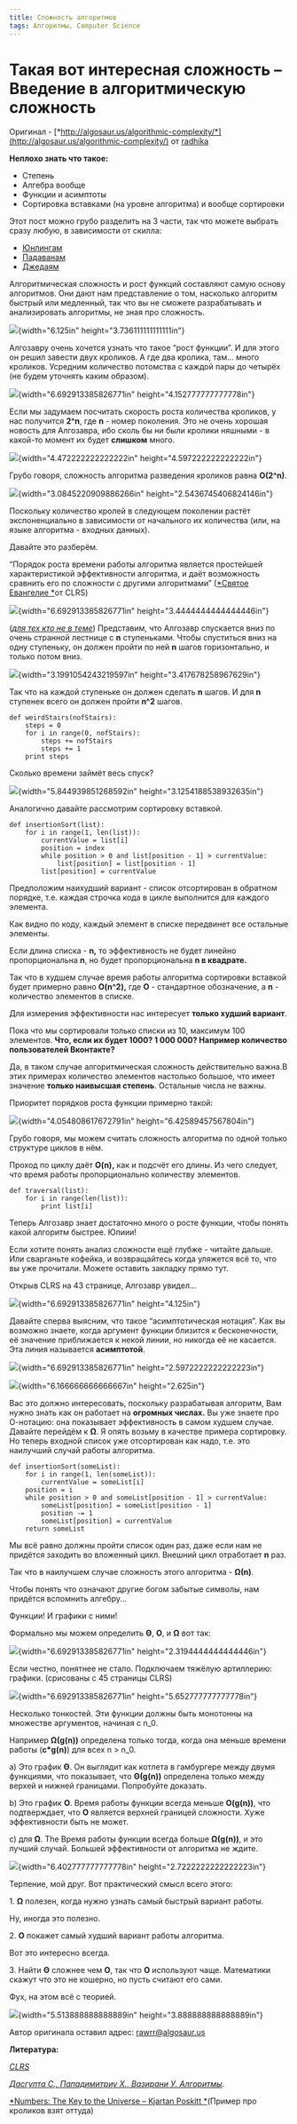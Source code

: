 ```yaml
---
title: Сложность алгоритмов
tags: Алгоритмы, Computer Science
---
```

**Такая вот интересная сложность – Введение в алгоритмическую сложность**
=========================================================================

Оригинал - [*http://algosaur.us/algorithmic-complexity/*](http://algosaur.us/algorithmic-complexity/)
от [radhika](http://algosaur.us/author/radhika/)

**Неплохо знать что такое:**

-   Степень
-   Алгебра вообще
-   Функции и асимптоты
-   Сортировка вставками (на уровне алгоритма) и вообще сортировки

Этот пост можно грубо разделить на 3 части, так что можете выбрать сразу
любую, в зависимости от скилла:

-   [Юнлингам](#first)
-   [Падаванам](#second)
-   [Джедаям](#third)

<a name="first"></a>
Алгоритмическая сложность и рост функций составляют самую основу
алгоритмов. Они дают нам представление о том, насколько алгоритм быстрый
или медленный, так что вы не сможете разрабатывать и анализировать
алгоритмы, не зная про сложность.

![](../images/complexity/image05.jpg){width="6.125in" height="3.736111111111111in"}

Алгозавру очень хочется узнать что такое “рост функции”. И для этого он
решил завести двух кроликов. А где два кролика, там... много кроликов.
Усредним количество потомства с каждой пары до четырёх (не будем
уточнять каким образом).

![](../images/complexity/image00.jpg){width="6.692913385826771in"
height="4.152777777777778in"}

Если мы задумаем посчитать скорость роста количества кроликов, у нас
получится **2\^n**, где **n** - номер поколения. Это не очень хорошая
новость для Алгозавра, ибо сколь бы ни были кролики няшными - в какой-то
момент их будет **слишком** много.

![](../images/complexity/image03.jpg){width="4.472222222222222in"
height="4.597222222222222in"}

Грубо говоря, сложность алгоритма разведения кроликов равна **O(2\^n)**.

![](../images/complexity/image07.jpg){width="3.0845220909886266in"
height="2.5436745406824146in"}

Поскольку количество кролей в следующем поколении растёт экспоненциально
в зависимости от начального их количества (или, на языке алгоритма -
входных данных).

Давайте это разберём.

“Порядок роста времени работы алгоритма является простейшей
характеристикой эффективности алгоритма, и даёт возможность сравнить его
по сложности с другими алгоритмами” ([*Святое Евангелие
*](https://ru.wikipedia.org/wiki/%D0%90%D0%BB%D0%B3%D0%BE%D1%80%D0%B8%D1%82%D0%BC%D1%8B:_%D0%BF%D0%BE%D1%81%D1%82%D1%80%D0%BE%D0%B5%D0%BD%D0%B8%D0%B5_%D0%B8_%D0%B0%D0%BD%D0%B0%D0%BB%D0%B8%D0%B7)от
CLRS)

![](../images/complexity/image14.png){width="6.692913385826771in"
height="3.4444444444444446in"}

([*для тех кто не в теме*](https://www.youtube.com/watch?v=Kbo7W5gSJEA))
Представим, что Алгозавр спускается вниз по очень странной лестнице с
**n** ступеньками. Чтобы спуститься вниз на одну ступеньку, он должен
пройти по ней **n** шагов горизонтально, и только потом вниз.

![](../images/complexity/image08.jpg){width="3.1991054243219597in"
height="3.417678258967629in"}

Так что на каждой ступеньке он должен сделать **n** шагов. И для **n**
ступенек всего он должен пройти **n\^2** шагов.
```
def weirdStairs(nofStairs):
    steps = 0
    for i in range(0, nofStairs):
        steps += nofStairs
        steps += 1
    print steps
```
Сколько времени займёт весь спуск?

![](../images/complexity/image10.jpg){width="5.844939851268592in"
height="3.1254188538932635in"}

<a name="second"></a>

Аналогично давайте рассмотрим сортировку вставкой.
```
def insertionSort(list):
    for i in range(1, len(list)):
        currentValue = list[i]
        position = index
        while position > 0 and list[position - 1] > currentValue:
            list[position] = list[position - 1]
        list[position] = currentValue
```
Предположим наихудший вариант - список отсортирован в обратном порядке,
т.е. каждая строчка кода в цикле выполнится для каждого элемента.

Как видно по коду, каждый элемент в списке передвинет все остальные
элементы.

Если длина списка - **n,** то эффективность не будет линейно
пропорциональна **n**, но будет пропорциональна **n в квадрате.**

Так что в худшем случае время работы алгоритма сортировки вставкой будет
примерно равно **O(n\^2),** где **О** - стандартное обозначение, а **n** - количество элементов в списке.

Для измерения эффективности нас интересует **только худший вариант**.

Пока что мы сортировали только списки из 10, максимум 100 элементов.
**Что, если их будет 1000? 1 000 000? Например количество пользователей
Вконтакте?**

Да, в таком случае алгоритмическая сложность действительно важна.В этих
примерах количество элементов настолько большое, что имеет значение
**только наивысшая степень**. Остальные числа не важны.

Приоритет порядков роста функции примерно
такой:

![](../images/complexity/image11.jpg){width="4.054808617672791in"
height="6.42589457567804in"}

Грубо говоря, мы можем считать сложность алгоритма по одной только
структуре циклов в нём.

Проход по циклу даёт **O(n),** как и подсчёт его длины. Из чего следует,
что время работы пропорционально количеству элементов.
```
def traversal(list):
    for i in range(len(list)):
        print list[i]
```
Теперь Алгозавр знает достаточно много о росте функции, чтобы понять
какой алгоритм быстрее. Юпиии!

Если хотите понять анализ сложности ещё глубже - читайте дальше. Или
сварганьте кофейка, и возвращайтесь когда уляжется всё то, что вы уже
прочитали. Можете оставить закладку прямо тут.

<a name="third"></a>

Открыв CLRS на 43 странице, Алгозавр увидел…

![](../images/complexity/image06.jpg){width="6.692913385826771in" height="4.125in"}

Давайте сперва выясним, что такое “асимптотическая
нотация”. Как вы возможно знаете, когда аргумент функции близится к
бесконечности, её значение приближается к некой линии, но никогда её не
касается. Эта линия называется
**асимптотой**.

![](../images/complexity/image09.jpg){width="6.692913385826771in"
height="2.5972222222222223in"}

![](../images/complexity/image02.jpg){width="6.166666666666667in"
height="2.625in"}

Вас это должно интересовать, поскольку разрабатывая алгоритм, Вам нужно
знать как он работает на **огромных числах.** Вы уже знаете про
О-нотацию: она показывает эффективность в самом худшем случае. Давайте
перейдём к **Ω**. Я опять возьму в качестве примера сортировку. Но
теперь входной список уже отсортирован как надо, т.е. это наилучший
случай работы алгоритма.
```
def insertionSort(someList):
    for i in range(1, len(someList)):
        currentValue = someList[i]
    position = i
    while position > 0 and someList[position - 1] > currentValue:
        someList[position] = someList[position - 1]
        position -= 1
        someList[position] = currentValue
    return someList
```
Мы всё равно должны пройти список один раз, даже если нам не придётся
заходить во вложенный цикл. Внешний цикл отработает **n** раз.

Так что в наилучшем случае сложность этого алгоритма - **Ω(n)**.

Чтобы понять что означают другие богом забытые символы, нам придётся
вспомнить алгебру...

Функции! И графики с ними!

Формально мы можем определить **Θ**, **O**, и **Ω** вот так:

![](../images/complexity/image13.jpg){width="6.692913385826771in"
height="2.3194444444444446in"}

Если честно, понятнее не стало. Подключаем тяжёлую артиллерию: графики.
(срисованы с 45 страницы CLRS)

![](../images/complexity/image04.jpg){width="6.692913385826771in"
height="5.652777777777778in"}

Несколько тонкостей. Эти функции должны быть монотонны на множестве
аргументов, начиная с n\_0.

Например **Ω(g(n))** определена только тогда, когда она меньше времени
работы (**c\*g(n)**) для всех n &gt; n\_0.

a\) Это график **Θ**. Он выглядит как котлета в гамбургере между двумя
функциями, что показывает, что **Θ(g(n))** определена только между
верхей и нижней границами. Попробуйте доказать.

b\) Это график **О**. Время работы функции всегда меньше **O(g(n))**, что
подтверждает, что **О** является верхней границей сложности. Хуже
эффективности быть не может.

c\) для **Ω**. The Время работы функции всегда больше **Ω(g(n))**, и это
лучший случай. Большей эффективности от алгоритма не ждите.

![](../images/complexity/image01.jpg){width="6.402777777777778in"
height="2.7222222222222223in"}

Терпение, мой друг. Вот практический смысл всего этого:

1\. **Ω** полезен, когда нужно узнать самый быстрый вариант работы.

Ну, иногда это полезно.

2\. **О** покажет самый худший вариант работы алгоритма.

Вот это интересно всегда.

3\. Найти **Θ** сложнее чем **О**, так что **О** используют чаще.
Математики скажут что это не кошерно, но пусть считают его сами.

Фух, на этом всё с теорией.

![](../images/complexity/image12.jpg){width="5.513888888888889in"
height="3.888888888888889in"}

Автор оригинала оставил адрес: rawrr@algosaur.us

**Литература:**

[*CLRS*](http://www.twirpx.com/file/1793684/)

[*Дасгупта С., Пападимитриу Х., Вазирани У.
Алгоритмы*](http://www.twirpx.com/file/1416654/).

[*Numbers: The Key to the Universe – Kjartan Poskitt
*](http://www.murderousmaths.co.uk/books/bkmm8.htm)(Пример про кроликов
взят оттуда)
